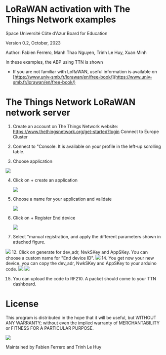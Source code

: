 # LoRaWAN activation with The Things Network examples
Space Université Côte d'Azur Board for Education

Version 0.2, October, 2023

Author: Fabien Ferrero, Manh Thao Nguyen, Trinh Le Huy, Xuan Minh

In these examples, the ABP using TTN is shown

*  If you are not familiar with LoRaWAN, useful information is available on   [https://www.univ-smb.fr/lorawan/en/free-book/](https://www.univ-smb.fr/lorawan/en/free-book/)


# The Things Network LoRaWAN network server

1. Create an account on The Things Network website: https://www.thethingsnetwork.org/get-started?login
   Connect to Europe Cluster 
    
3. Connect to "Console. It is available on your profile in the left-up scrolling table.

4. Choose application

  <img src="../Document/pic/app_gw.png">

4. Click on + create an application
   
   <img src="../Document/pic/application.png">

6. Choose a name for your application and validate
   
   <img src="../Document/pic/create_app.png">
8. Click on + Register End device
   
   <img src="../Document/pic/register_ED.png">
10. Select "manual registration, and apply the different parameters shown in attached figure.
    
   <img src="../Document/pic/register.png">
12. Click on generate for dev_adr, NwkSKey and AppSKey. You can choose a custom name for "End device ID".
    
   <img src="../Document/pic/cred.png">
14. You get now your new device. you can copy the dev_adr, NwkSKey and AppSKey to your arduino code.
    
   <img src="../Document/pic/cred2.png">

   <img src="../Document/pic/code.png">
   
15. You can upload the code to RF210. A packet should come to your TTN dashboard.


# License

This program is distributed in the hope that it will be useful, but WITHOUT ANY WARRANTY; without even the implied warranty of MERCHANTABILITY or FITNESS FOR A PARTICULAR PURPOSE.

<img src="https://github.com/FabienFerrero/UCA21/blob/main/Doc/Pictures/UCA_logo.png">

Maintained by Fabien Ferrero and Trinh Le Huy
